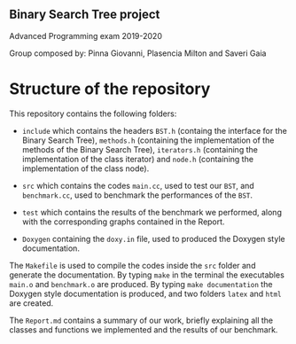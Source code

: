 ## Binary Search Tree project 
Advanced Programming exam 2019-2020



Group composed by: Pinna Giovanni, Plasencia Milton and Saveri Gaia

# Structure of the repository

This repository contains the following folders:

* `include` which contains the headers `BST.h` (containg the interface for the Binary Search Tree), `methods.h` (containing the implementation of the methods of the Binary Search Tree), `iterators.h` (containing the implementation of the class iterator) and `node.h` (containing the implementation of the class node).

* `src` which contains the codes `main.cc`, used to test our `BST`, and `benchmark.cc`, used to benchmark the performances of the `BST`.

* `test` which contains the results of the benchmark we performed, along with the corresponding graphs contained in the Report. 

* `Doxygen` containing the `doxy.in` file, used to produced the Doxygen style documentation.

The `Makefile` is used to compile the codes inside the `src` folder and generate the documentation. By typing `make` in the terminal the executables `main.o` and `benchmark.o` are produced. By typing `make documentation` the Doxygen style documentation is produced, and two folders `latex` and `html` are created.

The `Report.md` contains a summary of our work, briefly explaining all the classes and functions we implemented and the results of our benchmark. 
